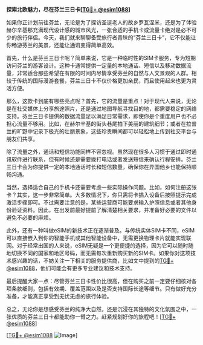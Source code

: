 **探索北欧魅力，尽在芬兰三日卡[[TG💪+ @esim1088](https://t.me/s/esim1088)]**

如果你正计划前往芬兰，无论是为了探访圣诞老人的故乡罗瓦涅米，还是为了体验赫尔辛基那充满现代设计感的城市风光，一张合适的手机卡或流量卡绝对是必不可少的旅行伴侣。今天，我们就来聊聊备受旅行者青睐的“芬兰三日卡”，它不仅能让你畅游芬兰的美景，还能让通讯变得简单高效。

首先，什么是芬兰三日卡呢？简单来说，它是一种临时性的SIM卡服务，专为短期访问芬兰的游客设计。这种卡通常提供一定量的本地通话、短信以及移动数据流量，非常适合那些希望在有限的时间内尽情享受芬兰的自然与人文景观的人群。相较于传统的国际漫游套餐，芬兰三日卡不仅价格更加亲民，而且使用起来也更为灵活方便。

那么，这款卡到底有哪些亮点呢？首先，它的流量是重点！对于现代人来说，无论是在社交媒体上分享旅途照片，还是通过地图导航寻找目的地，都需要稳定的网络支持。芬兰三日卡提供的数据流量足以满足日常需求，即使你是个重度用户也不必担心流量不够用。比如，在赫尔辛基的街头巷尾拍下美丽的建筑细节；或者在拉普兰的旷野中记录下极光的壮丽景象，这些珍贵瞬间都可以轻松地上传到社交平台与朋友们共享。

除了流量之外，通话和短信功能同样不容忽视。虽然现在很多人习惯于通过即时通讯软件进行联系，但有时候还是需要拨打电话或者发送短信来确认行程安排。芬兰三日卡会为你提供一定的本地通话时长和短信数量，确保你在异国他乡也能保持顺畅沟通。

当然，选择适合自己的手机卡还需要考虑一些实际操作问题。比如，如何注册这张卡？其实，这一步非常简单。大多数情况下，你只需将卡插入设备后按照提示完成激活步骤即可。不过需要注意的是，某些运营商可能要求输入护照信息或者其他身份验证资料。因此，在出发前最好提前了解清楚相关要求，并准备好必要的文件以避免不必要的麻烦。

此外，还有一种叫做eSIM的新技术正在逐渐普及。与传统实体SIM卡不同，eSIM可以直接嵌入到你的智能手机或其他智能设备中，无需更换物理卡片就能实现联网。对于经常出国的人来说，eSIM无疑是一个更便捷的选择，因为它可以随时随地切换不同的国家和地区号码，而无需每次重新购买新的SIM卡。如果你对这项技术感兴趣的话，不妨关注一下相关的服务提供商，比如文中提到的[TG💪+ @esim1088](https://t.me/s/esim1088)，他们可能会有更多专业建议和技术支持。

最后提醒大家一点：尽管芬兰三日卡性价比很高，但在购买之前一定要仔细核对各项条款细则，包括有效期、覆盖范围以及是否支持国际长途等细节。只有做好充分准备，才能真正享受到无忧无虑的旅行体验。

总之，无论你是想感受芬兰的纯净大自然，还是沉浸在其独特的文化氛围之中，一张优质的芬兰三日卡都能助你一臂之力。赶紧规划好你的旅程吧！[[TG💪+ @esim1088](https://t.me/s/esim1088)]

[[TG💪+ @esim1088](https://t.me/s/esim1088) ![Image](https://i.postimg.cc/4NQfJmqS/Snipaste-2025-05-13-00-14-12.png)]